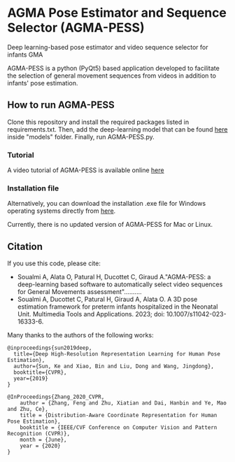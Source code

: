 # AGMA Pose Estimator and Sequence Selector (AGMA-PESS)
Deep learning-based pose estimator and video sequence selector for infants GMA

AGMA-PESS is a python (PyQt5) based application developed to facilitate the selection of general movement sequences from videos in addition to infants' pose estimation. 

## How to run AGMA-PESS
Clone this repository and install the required packages listed in requirements.txt. Then, add the deep-learning model that can be found [here](https://drive.google.com/file/d/1xGAS2eWaF1dyXPgikYAqVs8DZwf2xiIJ/view?usp=sharing) inside "models" folder. Finally, run AGMA-PESS.py. 

### Tutorial
A video tutorial of AGMA-PESS is available online [here]()

### Installation file
Alternatively, you can download the installation .exe file for Windows operating systems directly from [here](https://drive.google.com/file/d/1lCsTKc5LVsA2ndJTs7_alaq1a_SMV3DZ/view?usp=sharing). 
 

Currently, there is no updated version of AGMA-PESS for Mac or Linux.
## Citation
If you use this code, please cite:
- Soualmi A, Alata O, Patural H, Ducottet C, Giraud A."AGMA-PESS: a deep-learning based software to automatically select video sequences for General Movements assessment"..........
- Soualmi A, Ducottet C, Patural H, Giraud A, Alata O. A 3D pose estimation framework for preterm infants hospitalized in the Neonatal Unit. Multimedia Tools and Applications. 2023; doi: 10.1007/s11042-023-16333-6.




Many thanks to the authors of the following works:
```
@inproceedings{sun2019deep,
  title={Deep High-Resolution Representation Learning for Human Pose Estimation},
  author={Sun, Ke and Xiao, Bin and Liu, Dong and Wang, Jingdong},
  booktitle={CVPR},
  year={2019}
}

@InProceedings{Zhang_2020_CVPR,
    author = {Zhang, Feng and Zhu, Xiatian and Dai, Hanbin and Ye, Mao and Zhu, Ce},
    title = {Distribution-Aware Coordinate Representation for Human Pose Estimation},
    booktitle = {IEEE/CVF Conference on Computer Vision and Pattern Recognition (CVPR)},
    month = {June},
    year = {2020}
}
```
